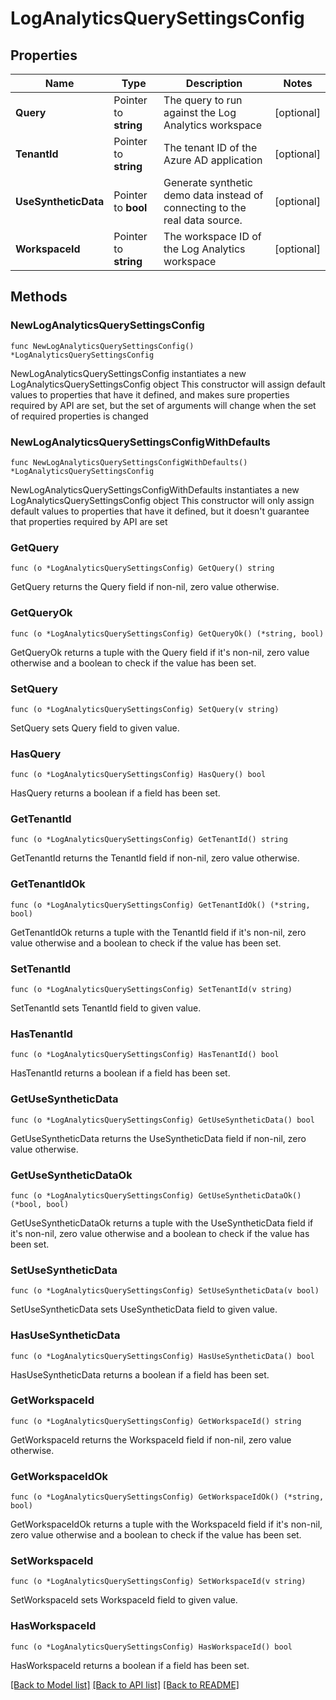 # LogAnalyticsQuerySettingsConfig

## Properties

Name | Type | Description | Notes
------------ | ------------- | ------------- | -------------
**Query** | Pointer to **string** | The query to run against the Log Analytics workspace | [optional] 
**TenantId** | Pointer to **string** | The tenant ID of the Azure AD application | [optional] 
**UseSyntheticData** | Pointer to **bool** | Generate synthetic demo data instead of connecting to the real data source. | [optional] 
**WorkspaceId** | Pointer to **string** | The workspace ID of the Log Analytics workspace | [optional] 

## Methods

### NewLogAnalyticsQuerySettingsConfig

`func NewLogAnalyticsQuerySettingsConfig() *LogAnalyticsQuerySettingsConfig`

NewLogAnalyticsQuerySettingsConfig instantiates a new LogAnalyticsQuerySettingsConfig object
This constructor will assign default values to properties that have it defined,
and makes sure properties required by API are set, but the set of arguments
will change when the set of required properties is changed

### NewLogAnalyticsQuerySettingsConfigWithDefaults

`func NewLogAnalyticsQuerySettingsConfigWithDefaults() *LogAnalyticsQuerySettingsConfig`

NewLogAnalyticsQuerySettingsConfigWithDefaults instantiates a new LogAnalyticsQuerySettingsConfig object
This constructor will only assign default values to properties that have it defined,
but it doesn't guarantee that properties required by API are set

### GetQuery

`func (o *LogAnalyticsQuerySettingsConfig) GetQuery() string`

GetQuery returns the Query field if non-nil, zero value otherwise.

### GetQueryOk

`func (o *LogAnalyticsQuerySettingsConfig) GetQueryOk() (*string, bool)`

GetQueryOk returns a tuple with the Query field if it's non-nil, zero value otherwise
and a boolean to check if the value has been set.

### SetQuery

`func (o *LogAnalyticsQuerySettingsConfig) SetQuery(v string)`

SetQuery sets Query field to given value.

### HasQuery

`func (o *LogAnalyticsQuerySettingsConfig) HasQuery() bool`

HasQuery returns a boolean if a field has been set.

### GetTenantId

`func (o *LogAnalyticsQuerySettingsConfig) GetTenantId() string`

GetTenantId returns the TenantId field if non-nil, zero value otherwise.

### GetTenantIdOk

`func (o *LogAnalyticsQuerySettingsConfig) GetTenantIdOk() (*string, bool)`

GetTenantIdOk returns a tuple with the TenantId field if it's non-nil, zero value otherwise
and a boolean to check if the value has been set.

### SetTenantId

`func (o *LogAnalyticsQuerySettingsConfig) SetTenantId(v string)`

SetTenantId sets TenantId field to given value.

### HasTenantId

`func (o *LogAnalyticsQuerySettingsConfig) HasTenantId() bool`

HasTenantId returns a boolean if a field has been set.

### GetUseSyntheticData

`func (o *LogAnalyticsQuerySettingsConfig) GetUseSyntheticData() bool`

GetUseSyntheticData returns the UseSyntheticData field if non-nil, zero value otherwise.

### GetUseSyntheticDataOk

`func (o *LogAnalyticsQuerySettingsConfig) GetUseSyntheticDataOk() (*bool, bool)`

GetUseSyntheticDataOk returns a tuple with the UseSyntheticData field if it's non-nil, zero value otherwise
and a boolean to check if the value has been set.

### SetUseSyntheticData

`func (o *LogAnalyticsQuerySettingsConfig) SetUseSyntheticData(v bool)`

SetUseSyntheticData sets UseSyntheticData field to given value.

### HasUseSyntheticData

`func (o *LogAnalyticsQuerySettingsConfig) HasUseSyntheticData() bool`

HasUseSyntheticData returns a boolean if a field has been set.

### GetWorkspaceId

`func (o *LogAnalyticsQuerySettingsConfig) GetWorkspaceId() string`

GetWorkspaceId returns the WorkspaceId field if non-nil, zero value otherwise.

### GetWorkspaceIdOk

`func (o *LogAnalyticsQuerySettingsConfig) GetWorkspaceIdOk() (*string, bool)`

GetWorkspaceIdOk returns a tuple with the WorkspaceId field if it's non-nil, zero value otherwise
and a boolean to check if the value has been set.

### SetWorkspaceId

`func (o *LogAnalyticsQuerySettingsConfig) SetWorkspaceId(v string)`

SetWorkspaceId sets WorkspaceId field to given value.

### HasWorkspaceId

`func (o *LogAnalyticsQuerySettingsConfig) HasWorkspaceId() bool`

HasWorkspaceId returns a boolean if a field has been set.


[[Back to Model list]](../README.md#documentation-for-models) [[Back to API list]](../README.md#documentation-for-api-endpoints) [[Back to README]](../README.md)


